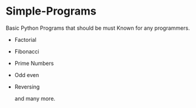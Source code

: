 # Simple-Programs
Basic Python Programs that should be must Known for any programmers.

- Factorial
- Fibonacci
- Prime Numbers
- Odd even
- Reversing

  and many more.
